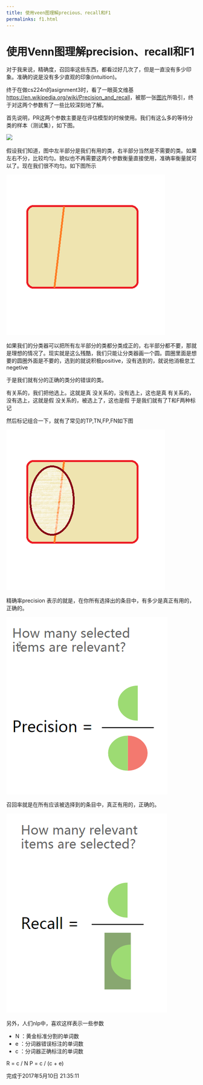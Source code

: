 ```yaml
---
title: 使用veen图理解precious、recall和F1
permalinks: f1.html
---
```


# 使用Venn图理解precision、recall和F1


对于我来说，精确度，召回率这些东西，都看过好几次了，但是一直没有多少印象。准确的说是没有多少直观的印象(intuition)。

终于在做cs224n的asignment3时，看了一眼英文维基<https://en.wikipedia.org/wiki/Precision_and_recall>，被那一张[图片](https://en.wikipedia.org/wiki/File:Precisionrecall.svg)所吸引，终于对这两个参数有了一些比较深刻地了解。

首先说明，PR这两个参数主要是在评估模型的时候使用。我们有这么多的等待分类的样本（测试集），如下图。

![](/blog/assets/images/f1_1.png)

假设我们知道，图中左半部分是我们有用的类，右半部分当然是不需要的类。如果左右不分，比较均匀。貌似也不再需要这两个参数衡量直接使用，准确率衡量就可以了。现在我们很不均匀。如下图所示

![很不均匀](/assets/images/f1_2.png)

如果我们的分类器可以把所有左半部分的类都分类成正的，右半部分都不要，那就是理想的情况了。现实就是这么残酷，我们只能让分类器画一个圆。圆圈里面是想要的圆圈外面是不要的，选到的就说积极positive，没有选到的，就说他消极怠工negetive

于是我们就有分的正确的类分的错误的类。

有关系的，我们把他选上。这就是真
没关系的，没有选上，这也是真
有关系的，没有选上，这就是假
没关系的，被选上了，这也是假
于是我们就有了T和F两种标记

然后标记组合一下，就有了常见的TP,TN,FP,FN如下图

![](/assets/images/f1_3.png)

精确率precision 表示的就是，在你所有选择出的条目中，有多少是真正有用的，正确的。

![](/assets/images/precision.png)

召回率就是在所有应该被选择到的条目中，真正有用的，正确的。

![](/assets/images/recall.png)

另外，人们nlp中，喜欢这样表示一些参数

- N ：黄金标准分割的单词数
- e ：分词器错误标注的单词数
- c ：分词器正确标注的单词数

R = c / N
P = c / (c + e)

完成于2017年5月10日 21:35:11
